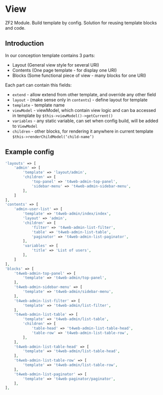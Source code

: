 # View

ZF2 Module. Build template by config. Solution for reusing template blocks and code.

## Introduction

In our conception template contains 3 parts:
- Layout (General view style for several URI)
- Contents (One page template - for display one URI)
- Blocks (Some functional piece of view - many blocks for one URI)

Each part can contain this fields:
- `extend` - allow extend from other template, and override any other field
- `layout` - (make sense only in `contents`) - define layout for template
- `template` - template name
- `viewModel` - viewModel, which contain view logic and can ba accessed in template by `$this->viewModel()->getCurrent()`
- `variables` - any static variable, can set when config build, will be added to `ViewModel`
- `children` - other blocks, for rendering it anywhere in current template `$this->renderChildModel(‘child-name’)`


## Example config

```php
'layouts' => [
    'admin' => [
        'template' => 'layout/admin',
        'children' => [
            'top-panel' => 't4web-admin-top-panel',
            'sidebar-menu' => 't4web-admin-sidebar-menu',
        ],
    ]
],
'contents' => [
    'admin-user-list' => [
        'template' => 't4web-admin/index/index',
        'layout' => 'admin',
        'children' => [
            'filter' => 't4web-admin-list-filter',
            'table' => 't4web-admin-list-table',
            'paginator' => 't4web-admin-list-paginator',
        ],
        'variables' => [
            'title' => 'List of users',
        ],
    ]
],
'blocks' => [
    't4web-admin-top-panel' => [
        'template' => 't4web-admin/top-panel',
    ],
    't4web-admin-sidebar-menu' => [
        'template' => 't4web-admin/sidebar-menu',
    ],
    't4web-admin-list-filter' => [
        'template' => 't4web-admin/list-filter',
    ],
    't4web-admin-list-table' => [
        'template' => 't4web-admin/list-table',
        'children' => [
            'table-head' => 't4web-admin-list-table-head',
            'table-row' => 't4web-admin-list-table-row',
        ],
    ],
    't4web-admin-list-table-head' => [
        'template' => 't4web-admin/list-table-head',
    ],
    't4web-admin-list-table-row' => [
        'template' => 't4web-admin/list-table-row',
    ],
    't4web-admin-list-paginator' => [
        'template' => 't4web-paginator/paginator',
    ],
],
```
